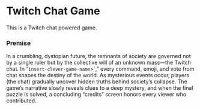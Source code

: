 # Twitch Chat Game

This is a Twitch chat powered game.


### Premise
In a crumbling, dystopian future, the remnants of society are governed not by a single ruler but by the collective will of an unknown mass—the Twitch chat. In “`insert-clever-game-name`>`,” every command, emoji, and vote from chat shapes the destiny of the world. As mysterious events occur, players (the chat) gradually uncover hidden truths behind society’s collapse. The game’s narrative slowly reveals clues to a deep mystery, and when the final puzzle is solved, a concluding “credits” screen honors every viewer who contributed.

